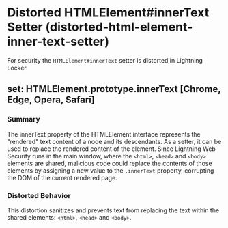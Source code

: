 # Distorted HTMLElement#innerText Setter (distorted-html-element-inner-text-setter)

For security the `HTMLElement#innerText` setter is distorted in Lightning Locker.

<!-- START generated embed: @locker/distortion/src/HTMLElement/docs/innerText-setter.md -->
## set: HTMLElement.prototype.innerText [Chrome, Edge, Opera, Safari]

### Summary

The innerText property of the HTMLElement interface represents the "rendered" text content of a node and its descendants. As a setter, it can be used to replace the rendered content of the element. Since Lightning Web Security runs in the main window, where the `<html>`, `<head>` and `<body>` elements are shared, malicious code could replace the contents of those elements by assigning a new value to the `.innerText` property, corrupting the DOM of the current rendered page.  

### Distorted Behavior

This distortion sanitizes and prevents text from replacing the text within the shared elements: `<html>`, `<head>` and `<body>`.
<!-- END generated embed, please keep comment -->
